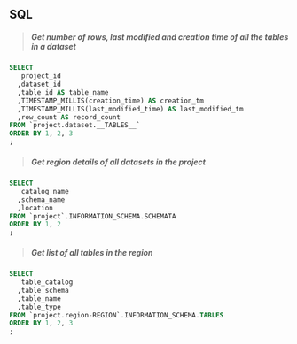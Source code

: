 ## SQL

> ##### Get number of rows, last modified and creation time of all the tables in a dataset
```sql
SELECT
   project_id
  ,dataset_id
  ,table_id AS table_name
  ,TIMESTAMP_MILLIS(creation_time) AS creation_tm
  ,TIMESTAMP_MILLIS(last_modified_time) AS last_modified_tm
  ,row_count AS record_count
FROM `project.dataset.__TABLES__`
ORDER BY 1, 2, 3
;
```

> ##### Get region details of all datasets in the project 
```sql
SELECT
   catalog_name
  ,schema_name
  ,location
FROM `project`.INFORMATION_SCHEMA.SCHEMATA
ORDER BY 1, 2
;
```

> ##### Get list of all tables in the region
```sql
SELECT
   table_catalog
  ,table_schema
  ,table_name
  ,table_type
FROM `project.region-REGION`.INFORMATION_SCHEMA.TABLES
ORDER BY 1, 2, 3
;
```
